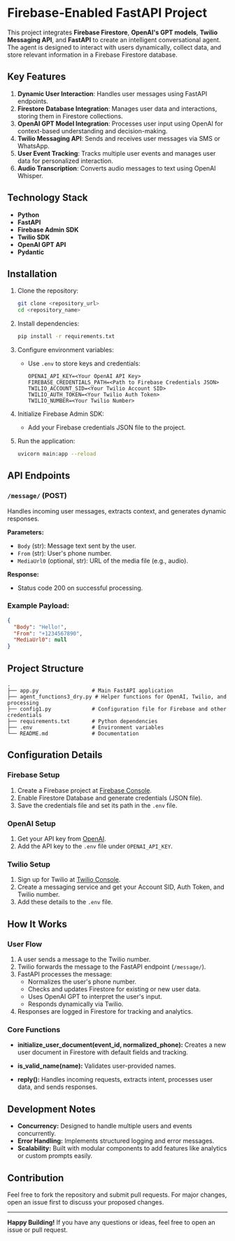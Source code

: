 
# Firebase-Enabled FastAPI Project

This project integrates **Firebase Firestore**, **OpenAI's GPT models**, **Twilio Messaging API**, and **FastAPI** to create an intelligent conversational agent. The agent is designed to interact with users dynamically, collect data, and store relevant information in a Firebase Firestore database.

## Key Features

1. **Dynamic User Interaction**: Handles user messages using FastAPI endpoints.
2. **Firestore Database Integration**: Manages user data and interactions, storing them in Firestore collections.
3. **OpenAI GPT Model Integration**: Processes user input using OpenAI for context-based understanding and decision-making.
4. **Twilio Messaging API**: Sends and receives user messages via SMS or WhatsApp.
5. **User Event Tracking**: Tracks multiple user events and manages user data for personalized interaction.
6. **Audio Transcription**: Converts audio messages to text using OpenAI Whisper.

## Technology Stack

- **Python**
- **FastAPI**
- **Firebase Admin SDK**
- **Twilio SDK**
- **OpenAI GPT API**
- **Pydantic**

## Installation

1. Clone the repository:
   ```bash
   git clone <repository_url>
   cd <repository_name>
   ```

2. Install dependencies:
   ```bash
   pip install -r requirements.txt
   ```

3. Configure environment variables:
   - Use `.env` to store keys and credentials:
     ```plaintext
     OPENAI_API_KEY=<Your OpenAI API Key>
     FIREBASE_CREDENTIALS_PATH=<Path to Firebase Credentials JSON>
     TWILIO_ACCOUNT_SID=<Your Twilio Account SID>
     TWILIO_AUTH_TOKEN=<Your Twilio Auth Token>
     TWILIO_NUMBER=<Your Twilio Number>
     ```

4. Initialize Firebase Admin SDK:
   - Add your Firebase credentials JSON file to the project.

5. Run the application:
   ```bash
   uvicorn main:app --reload
   ```

## API Endpoints

### `/message/` (POST)
Handles incoming user messages, extracts context, and generates dynamic responses.

**Parameters:**
- `Body` (str): Message text sent by the user.
- `From` (str): User's phone number.
- `MediaUrl0` (optional, str): URL of the media file (e.g., audio).

**Response:**
- Status code 200 on successful processing.

### Example Payload:
```json
{
  "Body": "Hello!",
  "From": "+1234567890",
  "MediaUrl0": null
}
```

## Project Structure

```
.
├── app.py                 # Main FastAPI application
├── agent_functions3_dry.py # Helper functions for OpenAI, Twilio, and processing
├── config1.py             # Configuration file for Firebase and other credentials
├── requirements.txt       # Python dependencies
├── .env                   # Environment variables
└── README.md              # Documentation
```

## Configuration Details

### Firebase Setup

1. Create a Firebase project at [Firebase Console](https://console.firebase.google.com/).
2. Enable Firestore Database and generate credentials (JSON file).
3. Save the credentials file and set its path in the `.env` file.

### OpenAI Setup

1. Get your API key from [OpenAI](https://platform.openai.com/signup/).
2. Add the API key to the `.env` file under `OPENAI_API_KEY`.

### Twilio Setup

1. Sign up for Twilio at [Twilio Console](https://www.twilio.com/).
2. Create a messaging service and get your Account SID, Auth Token, and Twilio number.
3. Add these details to the `.env` file.

## How It Works

### User Flow

1. A user sends a message to the Twilio number.
2. Twilio forwards the message to the FastAPI endpoint (`/message/`).
3. FastAPI processes the message:
   - Normalizes the user's phone number.
   - Checks and updates Firestore for existing or new user data.
   - Uses OpenAI GPT to interpret the user's input.
   - Responds dynamically via Twilio.
4. Responses are logged in Firestore for tracking and analytics.

### Core Functions

- **initialize_user_document(event_id, normalized_phone):**
  Creates a new user document in Firestore with default fields and tracking.

- **is_valid_name(name):**
  Validates user-provided names.

- **reply():**
  Handles incoming requests, extracts intent, processes user data, and sends responses.

## Development Notes

- **Concurrency:** Designed to handle multiple users and events concurrently.
- **Error Handling:** Implements structured logging and error messages.
- **Scalability:** Built with modular components to add features like analytics or custom prompts easily.


## Contribution

Feel free to fork the repository and submit pull requests. For major changes, open an issue first to discuss your proposed changes.

---
**Happy Building!** If you have any questions or ideas, feel free to open an issue or pull request.
